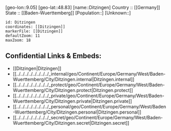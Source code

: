 ﻿---
location: [48.83,9.05] 
mapzoom: [7,12] 
mapmarker: city 
type: City
tags:
- geo/City


SpocWebEntityId: 29815
isDeleted: false
confidential: public

---
[geo-lon::9.05] 
[geo-lat::48.83] 
[name::Ditzingen] 
Country :: [[Germany]]  
State :: [[Baden-Wuerttemberg]] 
[Population::] 
[Unknown::] 


```leaflet
id: Ditzingen
coordinates: [[Ditzingen]] 
markerFile: [[Ditzingen]] 
defaultZoom: 11 
maxZoom: 18
```


## Confidential Links & Embeds: 
- [[Ditzingen|Ditzingen]]  
- [[../../../../../../../../_internal/geo/Continent/Europe/Germany/West/Baden-Wuerttemberg/City/Ditzingen.internal|Ditzingen.internal]] 
- [[../../../../../../../../_protect/geo/Continent/Europe/Germany/West/Baden-Wuerttemberg/City/Ditzingen.protect|Ditzingen.protect]] 
- [[../../../../../../../../_private/geo/Continent/Europe/Germany/West/Baden-Wuerttemberg/City/Ditzingen.private|Ditzingen.private]] 
- [[../../../../../../../../_personal/geo/Continent/Europe/Germany/West/Baden-Wuerttemberg/City/Ditzingen.personal|Ditzingen.personal]] 
- [[../../../../../../../../_secret/geo/Continent/Europe/Germany/West/Baden-Wuerttemberg/City/Ditzingen.secret|Ditzingen.secret]] 
